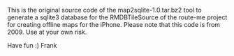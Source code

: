 This is the original source code of the map2sqlite-1.0.tar.bz2 tool to generate a sqlite3
database for the RMDBTileSource of the route-me project for creating offline maps for
the iPhone. Please note that this code is from 2009. Use at your own risk. 

Have fun :)
Frank
